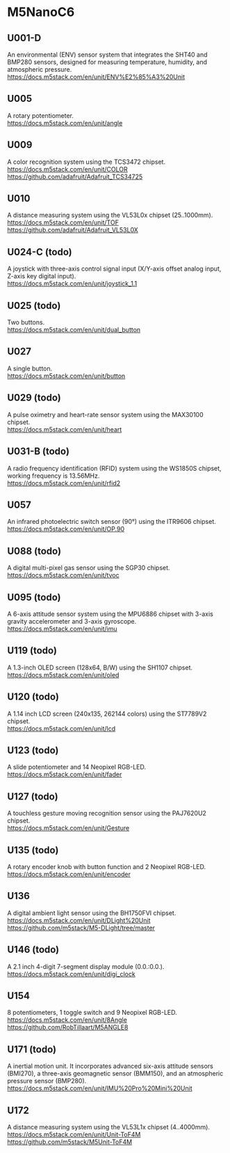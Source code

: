 <H1>M5NanoC6</H1>

## U001-D ##
An environmental (ENV) sensor system that integrates the SHT40 and BMP280 sensors, designed for measuring temperature, humidity, and atmospheric pressure.  
https://docs.m5stack.com/en/unit/ENV%E2%85%A3%20Unit
## U005 ##
A rotary potentiometer.  
https://docs.m5stack.com/en/unit/angle
## U009 ##
A color recognition system using the TCS3472 chipset.  
https://docs.m5stack.com/en/unit/COLOR  
https://github.com/adafruit/Adafruit_TCS34725
## U010 ##
A distance measuring system using the VL53L0x chipset (25..1000mm).  
https://docs.m5stack.com/en/unit/TOF  
https://github.com/adafruit/Adafruit_VL53L0X
## U024-C (todo) ##
A joystick with three-axis control signal input (X/Y-axis offset analog input, Z-axis key digital input).  
https://docs.m5stack.com/en/unit/joystick_1.1
## U025 (todo) ##
Two buttons.  
https://docs.m5stack.com/en/unit/dual_button
## U027 ##
A single button.  
https://docs.m5stack.com/en/unit/button
## U029 (todo) ##
A pulse oximetry and heart-rate sensor system using the MAX30100 chipset.  
https://docs.m5stack.com/en/unit/heart
## U031-B (todo) ##
A radio frequency identification (RFID) system using the WS1850S chipset, working frequency is 13.56MHz.  
https://docs.m5stack.com/en/unit/rfid2
## U057 ##
An infrared photoelectric switch sensor (90°) using the ITR9606 chipset.  
https://docs.m5stack.com/en/unit/OP.90
## U088 (todo) ##
A digital multi-pixel gas sensor using the SGP30 chipset.  
https://docs.m5stack.com/en/unit/tvoc
## U095 (todo) ##
A 6-axis attitude sensor system using the MPU6886 chipset with 3-axis gravity accelerometer and 3-axis gyroscope.  
https://docs.m5stack.com/en/unit/imu
## U119 (todo) ##
A 1.3-inch OLED screen (128x64, B/W) using the SH1107 chipset.  
https://docs.m5stack.com/en/unit/oled
## U120 (todo) ##
A 1.14 inch LCD screen (240x135, 262144 colors) using the ST7789V2 chipset.  
https://docs.m5stack.com/en/unit/lcd
## U123 (todo) ##
A slide potentiometer and 14 Neopixel RGB-LED.  
https://docs.m5stack.com/en/unit/fader
## U127 (todo) ##
A touchless gesture moving recognition sensor using the PAJ7620U2 chipset.  
https://docs.m5stack.com/en/unit/Gesture
## U135 (todo) ##
A rotary encoder knob with button function and 2 Neopixel RGB-LED.  
https://docs.m5stack.com/en/unit/encoder
## U136 ##
A digital ambient light sensor using the BH1750FVI chipset.  
https://docs.m5stack.com/en/unit/DLight%20Unit  
https://github.com/m5stack/M5-DLight/tree/master
## U146 (todo) ##
A 2.1 inch 4-digit 7-segment display module (0.0.:0.0.).  
https://docs.m5stack.com/en/unit/digi_clock
## U154 ##
8 potentiometers, 1 toggle switch and 9 Neopixel RGB-LED.  
https://docs.m5stack.com/en/unit/8Angle  
https://github.com/RobTillaart/M5ANGLE8
## U171 (todo) ##
A inertial motion unit. It incorporates advanced six-axis attitude sensors (BMI270), a three-axis geomagnetic sensor (BMM150), and an atmospheric pressure sensor (BMP280).  
https://docs.m5stack.com/en/unit/IMU%20Pro%20Mini%20Unit
## U172 ##
A distance measuring system using the VL53L1x chipset (4..4000mm).  
https://docs.m5stack.com/en/unit/Unit-ToF4M  
https://github.com/m5stack/M5Unit-ToF4M
